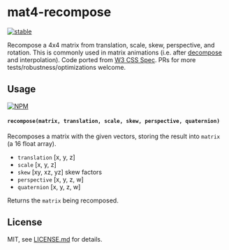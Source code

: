 # mat4-recompose

[![stable](http://badges.github.io/stability-badges/dist/stable.svg)](http://github.com/badges/stability-badges)

Recompose a 4x4 matrix from translation, scale, skew, perspective, and rotation. This is commonly used in matrix animations (i.e. after [decompose](https://github.com/mattdesl/mat4-decompose) and interpolation). Code ported from [W3 CSS Spec](http://www.w3.org/TR/css3-transforms/#decomposing-a-3d-matrix). PRs for more tests/robustness/optimizations welcome. 

## Usage

[![NPM](https://nodei.co/npm/mat4-recompose.png)](https://nodei.co/npm/mat4-recompose/)

#### `recompose(matrix, translation, scale, skew, perspective, quaternion)`

Recomposes a matrix with the given vectors, storing the result into `matrix` (a 16 float array). 

- `translation` [x, y, z]
- `scale` [x, y, z]
- `skew` [xy, xz, yz] skew factors
- `perspective` [x, y, z, w]
- `quaternion` [x, y, z, w]

Returns the `matrix` being recomposed.

## License

MIT, see [LICENSE.md](http://github.com/mattdesl/mat4-recompose/blob/master/LICENSE.md) for details.
